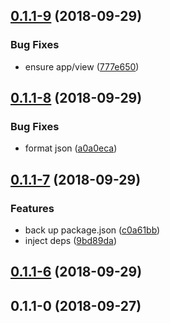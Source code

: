 <a name="0.1.1-9"></a>
## [0.1.1-9](https://github.com/thonatos/Yordles/compare/v0.1.1-8...v0.1.1-9) (2018-09-29)


### Bug Fixes

* ensure app/view ([777e650](https://github.com/thonatos/Yordles/commit/777e650))



<a name="0.1.1-8"></a>
## [0.1.1-8](https://github.com/thonatos/Yordles/compare/v0.1.1-7...v0.1.1-8) (2018-09-29)


### Bug Fixes

* format json ([a0a0eca](https://github.com/thonatos/Yordles/commit/a0a0eca))



<a name="0.1.1-7"></a>
## [0.1.1-7](https://github.com/thonatos/Yordles/compare/v0.1.1-6...v0.1.1-7) (2018-09-29)


### Features

* back up package.json ([c0a61bb](https://github.com/thonatos/Yordles/commit/c0a61bb))
* inject deps ([9bd89da](https://github.com/thonatos/Yordles/commit/9bd89da))



<a name="0.1.1-6"></a>
## [0.1.1-6](https://github.com/thonatos/Yordles/compare/v0.1.1-0...v0.1.1-6) (2018-09-29)



<a name="0.1.1-0"></a>
## 0.1.1-0 (2018-09-27)



